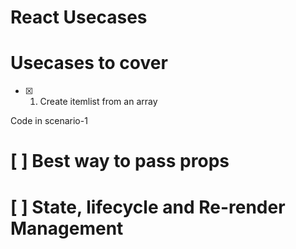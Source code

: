 # React Usecases

# Usecases to cover

- [x] 1. Create itemlist from an array

Code in scenario-1

# [  ] Best way to pass props 

# [ ] State, lifecycle and  Re-render Management